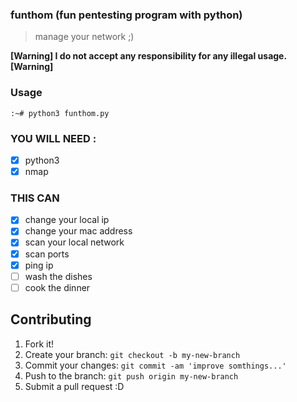 ### funthom (fun pentesting program with python)

> manage your network ;)


**[Warning] I do not accept any responsibility for any illegal usage. [Warning]**

### Usage

```:~# python3 funthom.py ```


### YOU WILL NEED :

- [x] python3
- [x] nmap

### THIS CAN

- [x] change your local ip
- [x] change your mac address
- [x] scan your local network
- [x] scan ports
- [x] ping ip
- [ ] wash the dishes
- [ ] cook the dinner

## Contributing

1. Fork it!
2. Create your branch: `git checkout -b my-new-branch`
3. Commit your changes: `git commit -am 'improve somthings...'`
4. Push to the branch: `git push origin my-new-branch`
5. Submit a pull request :D

